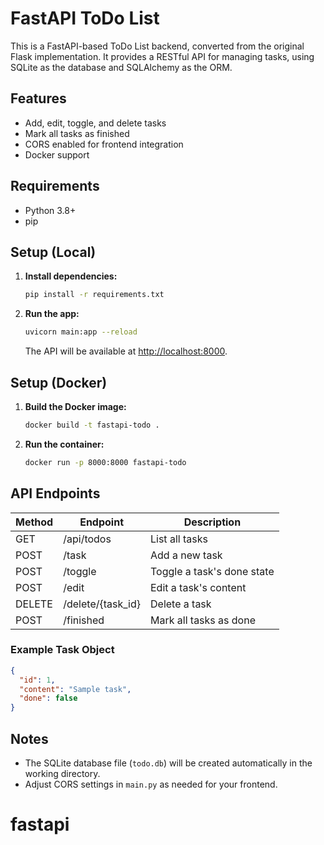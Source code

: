 # FastAPI ToDo List

This is a FastAPI-based ToDo List backend, converted from the original Flask implementation. It provides a RESTful API for managing tasks, using SQLite as the database and SQLAlchemy as the ORM.

## Features

- Add, edit, toggle, and delete tasks
- Mark all tasks as finished
- CORS enabled for frontend integration
- Docker support

## Requirements

- Python 3.8+
- pip

## Setup (Local)

1. **Install dependencies:**
    ```bash
    pip install -r requirements.txt
    ```

2. **Run the app:**
    ```bash
    uvicorn main:app --reload
    ```
    The API will be available at [http://localhost:8000](http://localhost:8000).

## Setup (Docker)

1. **Build the Docker image:**
    ```bash
    docker build -t fastapi-todo .
    ```

2. **Run the container:**
    ```bash
    docker run -p 8000:8000 fastapi-todo
    ```

## API Endpoints

| Method | Endpoint           | Description                |
|--------|--------------------|----------------------------|
| GET    | /api/todos         | List all tasks             |
| POST   | /task              | Add a new task             |
| POST   | /toggle            | Toggle a task's done state |
| POST   | /edit              | Edit a task's content      |
| DELETE | /delete/{task_id}  | Delete a task              |
| POST   | /finished          | Mark all tasks as done     |

### Example Task Object

```json
{
  "id": 1,
  "content": "Sample task",
  "done": false
}
```

## Notes

- The SQLite database file (`todo.db`) will be created automatically in the working directory.
- Adjust CORS settings in `main.py` as needed for your frontend.
# fastapi
